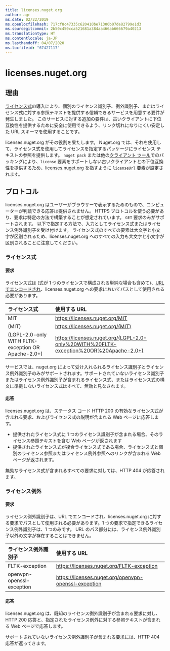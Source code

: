 ```yaml
---
title: licenses.nuget.org
author: agr
ms.date: 02/22/2019
ms.openlocfilehash: 717cf8c47335c620410be71300b07de82799e1d3
ms.sourcegitcommit: 2b50c450cca521681a384aa466ab666679a40213
ms.translationtype: HT
ms.contentlocale: ja-JP
ms.lasthandoff: 04/07/2020
ms.locfileid: "67427117"
---
```

# <a name="licensesnugetorg"></a>licenses.nuget.org

## <a name="rationale"></a>理由

[ライセンス式](../reference/nuspec.md#license)の導入により、個別のライセンス識別子、例外識別子、またはライセンス式に対する参照テキストを提供する信頼できるサービスを用意する要件が発生しました。
このサービスに対する追加の要件は、古いクライアントに下位互換性を提供するために安全に使用できるよう、リンク切れになりにくい安定した URL スキーマを使用することです。

licenses.nuget.org がその役割を果たします。 Nuget.org では、それを使用して、ライセンス式を使用してライセンスを指定するパッケージにライセンス テキストの参照を提供します。 `nuget pack` または他の[クライアント ツール](../install-nuget-client-tools.md)でのパッキングにより、`license` 要素をサポートしない古いクライアントとの下位互換性を提供するため、licenses.nuget.org を指すように [`licenseUrl`](../reference/nuspec.md#licenseurl) 要素が設定されます。

## <a name="protocol"></a>プロトコル

licenses.nuget.org はユーザーがブラウザーで表示するためのもので、コンピューターが判読できる応答は提供されません。
HTTPS プロトコルを使う必要があり、要求は特定の方法で構築することが想定されています。 `GET` 要求のみがサポートされます。
以下で指定する方法で、入力としてライセンス式またはライセンス例外識別子を受け付けます。 ライセンス式のすべての要素は大文字と小文字が区別されるため、licenses.nuget.org へのすべての入力も大文字と小文字が区別されることに注意してください。

### <a name="license-expressions"></a>ライセンス式

#### <a name="request"></a>要求

ライセンス式は (式が 1 つのライセンスで構成される単純な場合も含めて)、[URL でエンコードされ](https://tools.ietf.org/html/rfc3986#section-2.1)、licenses.nuget.org への要求においてパスとして使用される必要があります。

| ライセンス式 | 使用する URL |
|:---|:---|
| MIT                                                | <https://licenses.nuget.org/MIT> |
| (MIT)                                              | <https://licenses.nuget.org/(MIT)> |
| (LGPL-2.0-only WITH FLTK-exception OR Apache-2.0+) | <https://licenses.nuget.org/(LGPL-2.0-only%20WITH%20FLTK-exception%20OR%20Apache-2.0+)> |

サービスでは、nuget.org によって受け入れられるライセンス識別子とライセンス例外識別子のみがサポートされます。サポートされていないライセンス識別子またはライセンス例外識別子が含まれるライセンス式、またはライセンス式の構文に準拠しないライセンス式はすべて、無効と見なされます。

#### <a name="response"></a>応答

licenses.nuget.org は、ステータス コード HTTP 200 の有効なライセンス式が含まれる要求、およびライセンス式の説明が含まれる Web ページに応答します。

* 提供されたライセンス式に 1 つのライセンス識別子が含まれる場合、そのライセンス参照テキストを含む Web ページが返されます
* 提供されたライセンス式が複合ライセンス式である場合、ライセンス式と個別のライセンス参照またはライセンス例外参照へのリンクが含まれる Web ページが返されます。

無効なライセンス式が含まれるすべての要求に対しては、HTTP 404 が応答されます。

### <a name="license-exceptions"></a>ライセンス例外

#### <a name="request"></a>要求

ライセンス例外識別子は、URL でエンコードされ、licenses.nuget.org に対する要求でパスとして使用される必要があります。1 つの要求で指定できるライセンス例外識別子は、1 つのみです。 URL のパス部分には、ライセンス例外識別子以外の文字が存在することはできません。

| ライセンス例外識別子 | 使用する URL |
|:---|:---|
|FLTK-exception            | <https://licenses.nuget.org/FLTK-exception> |
|openvpn-openssl-exception | <https://licenses.nuget.org/openvpn-openssl-exception> |

#### <a name="response"></a>応答

licenses.nuget.org は、既知のライセンス例外識別子が含まれる要求に対し、HTTP 200 応答と、指定されたライセンス例外に対する参照テキストが含まれる Web ページで応答します。

サポートされていないライセンス例外識別子が含まれる要求には、HTTP 404 応答が返ってきます。